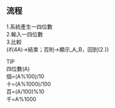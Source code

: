 流程
----
1.系統產生一四位數  
2.輸入一四位數  
3.比較  
{if(4A)->結束；否則->顯示_A_B，回到(2.)}  

TIP  
四位數(A)  
個=(A%100)/10  
十=(A%1000)/100  
百=(A/100)%10  
千=A%1000  
